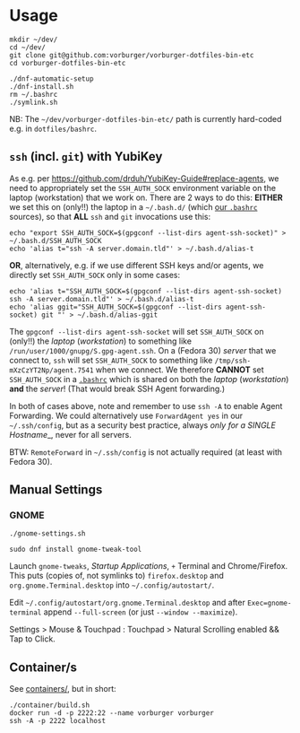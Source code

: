 # Usage

    mkdir ~/dev/
    cd ~/dev/
    git clone git@github.com:vorburger/vorburger-dotfiles-bin-etc
    cd vorburger-dotfiles-bin-etc

    ./dnf-automatic-setup
    ./dnf-install.sh
    rm ~/.bashrc
    ./symlink.sh

NB: The `~/dev/vorburger-dotfiles-bin-etc/` path is currently hard-coded e.g. in `dotfiles/bashrc`.


## `ssh` (incl. `git`) with YubiKey

As e.g. per https://github.com/drduh/YubiKey-Guide#replace-agents, we need to appropriately set
the `SSH_AUTH_SOCK` environment variable on the laptop (workstation) that we work on.  There are 2 ways
to do this:  **EITHER** we set this on (only!!) the laptop in a `~/.bash.d/` (which [our `.bashrc`](dotfiles/bashrc)
sources), so that **ALL** `ssh` and `git` invocations use this:

    echo "export SSH_AUTH_SOCK=$(gpgconf --list-dirs agent-ssh-socket)" > ~/.bash.d/SSH_AUTH_SOCK
    echo 'alias t="ssh -A server.domain.tld"' > ~/.bash.d/alias-t

**OR**, alternatively, e.g. if we use different SSH keys and/or agents, we directly set `SSH_AUTH_SOCK` only in some cases:

    echo 'alias t="SSH_AUTH_SOCK=$(gpgconf --list-dirs agent-ssh-socket) ssh -A server.domain.tld"' > ~/.bash.d/alias-t
    echo 'alias ggit="SSH_AUTH_SOCK=$(gpgconf --list-dirs agent-ssh-socket) git "' > ~/.bash.d/alias-ggit

The `gpgconf --list-dirs agent-ssh-socket` will set `SSH_AUTH_SOCK` on (only!!) the *laptop* (*workstation*)
to something like `/run/user/1000/gnupg/S.gpg-agent.ssh`.  On a (Fedora 30) *server* that we connect to, `ssh` will
set `SSH_AUTH_SOCK` to something like `/tmp/ssh-mXzCzYT2Np/agent.7541` when we connect.  We therefore
**CANNOT** set `SSH_AUTH_SOCK` in a [`.bashrc`](dotfiles/bashrc) which is shared on both the *laptop*
(*workstation*) **and** the *server*!  (That would break SSH Agent forwarding.)

In both of cases above, note and remember to use `ssh -A` to enable Agent Forwarding.
We could alternatively use `ForwardAgent yes` in our `~/.ssh/config`, but as a security best practice,
always *only for a SINGLE Hostname*_, never for all servers.

BTW: `RemoteForward` in `~/.ssh/config` is not actually required (at least with Fedora 30).


## Manual Settings

### GNOME

    ./gnome-settings.sh

    sudo dnf install gnome-tweak-tool

Launch `gnome-tweaks`, _Startup Applications_, `+` Terminal and Chrome/Firefox.
This puts (copies of, not symlinks to) `firefox.desktop` and `org.gnome.Terminal.desktop` into `~/.config/autostart/`.

Edit `~/.config/autostart/org.gnome.Terminal.desktop` and after `Exec=gnome-terminal` append `--full-screen` (or just `--window --maximize`).

Settings > Mouse & Touchpad : Touchpad > Natural Scrolling enabled  &&  Tap to Click.


## Container/s

See [containers/](containers/), but in short:

    ./container/build.sh
    docker run -d -p 2222:22 --name vorburger vorburger
    ssh -A -p 2222 localhost

